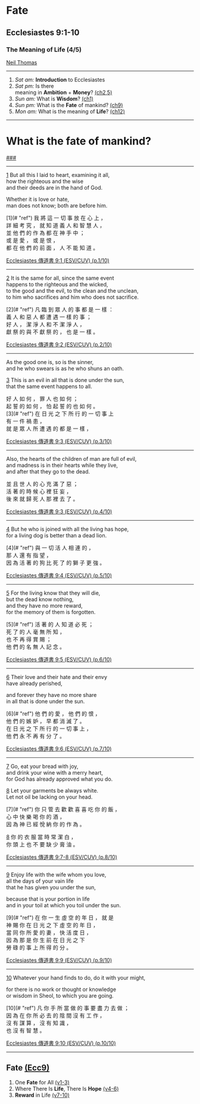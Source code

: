 <!-- .slide: <%= bg("unsplash-bSYRuzEaT5k-cemetery.jpg") %> id="title" -->
# Fate
## Ecclesiastes 9:1-10
### The Meaning of Life (4/5)

[Neil Thomas](https://unsplash.com/photos/bSYRuzEaT5k "caption")

---
<!-- .slide: <%= bg("unsplash-p0W9Q9gei4g-silhouette.jpg") %> id="series" class="outline" -->
1. *Sat am:* **Introduction** to Ecclesiastes
1. *Sat pm:* Is there <br> meaning
  in **Ambition** + **Money**? [(ch2,5)](# "ref")
1. *Sun am:* What is **Wisdom**? [(ch1)](# "ref")
1. *Sun pm:* What is the **Fate** of mankind? [(ch9)](# "ref")
1. *Mon am:* What is the meaning of **Life**? [(ch12)](# "ref")

---
<!-- .slide: data-background="white" -->
# What is the **fate** of mankind?

[###](#/outline "secret")

---
[1](# "ref")
But all this I laid to heart, examining it all, <br>
how the righteous and the wise <br>
and their deeds are in the hand of God.

Whether it is love or hate,<br>
man does not know; both are before him.

<div class="zh">
[1](# "ref")
我 將 這 一 切 事 放 在 心 上 ，<br>
詳 細 考 究 ， 就 知 道 義 人 和 智 慧 人 ，<br>
並 他 們 的 作 為 都 在 神 手 中 ；<br>
或 是 愛 ， 或 是 恨 ，<br>
都 在 他 們 的 前 面 ， 人 不 能 知 道 。
</div>

[Ecclesiastes 傳道書 9:1 (ESV/CUV) (p.1/10)](# "ref")

---
[2](# "ref")
It is the same for all, since the same event <br>
happens to the righteous and the wicked, <br>
to the good and the evil, to the clean and the unclean, <br>
to him who sacrifices and him who does not sacrifice.

<div class="zh">
[2](# "ref")
凡 臨 到 眾 人 的 事 都 是 一 樣 ：<br>
義 人 和 惡 人 都 遭 遇 一 樣 的 事 ；<br>
好 人 ， 潔 淨 人 和 不 潔 淨 人 ，<br>
獻 祭 的 與 不 獻 祭 的 ， 也 是 一 樣 。<br>
</div>

[Ecclesiastes 傳道書 9:2 (ESV/CUV) (p.2/10)](# "ref")

---
As the good one is, so is the sinner, <br>
and he who swears is as he who shuns an oath.

[3](# "ref")
This is an evil in all that is done under the sun, <br>
that the same event happens to all.

<div class="zh">
好 人 如 何 ， 罪 人 也 如 何 ；<br>
起 誓 的 如 何 ， 怕 起 誓 的 也 如 何 。 <br>
[3](# "ref")
在 日 光 之 下 所 行 的 一 切 事 上<br>
有 一 件 禍 患 ，<br>
就 是 眾 人 所 遭 遇 的 都 是 一 樣 ，
</div>

[Ecclesiastes 傳道書 9:3 (ESV/CUV) (p.3/10)](# "ref")

---
Also, the hearts of the children of man are full of evil,<br>
and madness is in their hearts while they live, <br>
and after that they go to the dead.

<div class="zh">
並 且 世 人 的 心 充 滿 了 惡 ；<br>
活 著 的 時 候 心 裡 狂 妄 ，<br>
後 來 就 歸 死 人 那 裡 去 了 。
</div>

[Ecclesiastes 傳道書 9:3 (ESV/CUV) (p.4/10)](# "ref")

---
[4](# "ref")
But he who is joined with all the living has hope, <br>
for a living dog is better than a dead lion.

<div class="zh">
[4](# "ref")
與 一 切 活 人 相 連 的 ，<br>
那 人 還 有 指 望 ，<br>
因 為 活 著 的 狗 比 死 了 的 獅 子 更 強 。<br>
</div>

[Ecclesiastes 傳道書 9:4 (ESV/CUV) (p.5/10)](# "ref")

---
[5](# "ref")
For the living know that they will die, <br>
but the dead know nothing, <br>
and they have no more reward,<br>
for the memory of them is forgotten.

<div class="zh">
[5](# "ref")
活 著 的 人 知 道 必 死 ；<br>
死 了 的 人 毫 無 所 知 ，<br>
也 不 再 得 賞 賜 ；<br>
他 們 的 名 無 人 記 念 。
</div>

[Ecclesiastes 傳道書 9:5 (ESV/CUV) (p.6/10)](# "ref")

---
[6](# "ref")
Their love and their hate and their envy <br>
have already perished,

and forever they have no more share <br>
in all that is done under the sun.

<div class="zh">
[6](# "ref")
他 們 的 愛 ， 他 們 的 恨 ，<br>
他 們 的 嫉 妒 ， 早 都 消 滅 了 。<br>
在 日 光 之 下 所 行 的 一 切 事 上 ，<br>
他 們 永 不 再 有 分 了 。
</div>

[Ecclesiastes 傳道書 9:6 (ESV/CUV) (p.7/10)](# "ref")

---
[7](# "ref")
Go, eat your bread with joy, <br>
and drink your wine with a merry heart, <br>
for God has already approved what you do.

[8](# "ref")
Let your garments be always white. <br>
Let not oil be lacking on your head.

<div class="zh">
[7](# "ref")
你 只 管 去 歡 歡 喜 喜 吃 你 的 飯 ，<br>
心 中 快 樂 喝 你 的 酒 ，<br>
因 為 神 已 經 悅 納 你 的 作 為 。<br>

[8](# "ref")
你 的 衣 服 當 時 常 潔 白 ，<br>
你 頭 上 也 不 要 缺 少 膏 油 。
</div>

[Ecclesiastes 傳道書 9:7-8 (ESV/CUV) (p.8/10)](# "ref")

---
[9](# "ref")
Enjoy life with the wife whom you love, <br>
all the days of your vain life <br>
that he has given you under the sun,

because that is your portion in life <br>
and in your toil at which you toil under the sun.

<div class="zh">
[9](# "ref")
在 你 一 生 虛 空 的 年 日 ， 就 是 <br>
神 賜 你 在 日 光 之 下 虛 空 的 年 日 ，<br>
當 同 你 所 愛 的 妻 ， 快 活 度 日 ，<br>
因 為 那 是 你 生 前 在 日 光 之 下<br>
勞 碌 的 事 上 所 得 的 分 。
</div>

[Ecclesiastes 傳道書 9:9 (ESV/CUV) (p.9/10)](# "ref")

---
[10](# "ref")
Whatever your hand finds to do, do it with your might,

for there is no work or thought or knowledge <br>
or wisdom in Sheol, to which you are going.

<div class="zh">
[10](# "ref")
凡 你 手 所 當 做 的 事 要 盡 力 去 做 ；<br>
因 為 在 你 所 必 去 的 陰 間 沒 有 工 作 ，<br>
沒 有 謀 算 ， 沒 有 知 識 ， <br>
也 沒 有 智 慧 。
</div>

[Ecclesiastes 傳道書 9:10 (ESV/CUV) (p.10/10)](# "ref")

---
<!-- .slide: <%= bg("unsplash-bSYRuzEaT5k-cemetery.jpg") %> id="outline" class="outline" -->
## Fate [(Ecc9)](# "ref")
1. One **Fate** for All [(v1-3)](# "ref")
2. Where There Is **Life**, There Is **Hope** [(v4-6)](# "ref")
3. **Reward** in Life [(v7-10)](# "ref")

